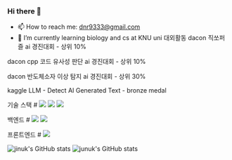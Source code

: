 ### Hi there 👋
- 📫 How to reach me: dnr9333@gmail.com
- 🌱 I’m currently learning biology and cs at KNU uni
대외활동
dacon 직쏘퍼즐 ai 경진대회 - 상위 10%

dacon cpp 코드 유사성 판단 ai 경진대회 - 상위 10%

dacon 반도체소자 이상 탐지 ai 경진대회 - 상위 30%

kaggle LLM - Detect AI Generated Text - bronze medal

기술 스택 # <img src="https://img.shields.io/badge/PyTorch-D1180B?style=flat-square&logo=#EE4C2C&logoColor=#D1180B"/>
<img src="https://img.shields.io/badge/Python-3766AB?style=flat-square&logo=Python&logoColor=white"/> 
<img src="https://img.shields.io/badge/C++-345F53?style=flat-square&logo=C++&logoColor=345F53"/>

백엔드 # <img src="https://img.shields.io/badge/FASTAPI-43EED6?style=flat-square&logo=#009688&logoColor=43EED6"/>
<img src="https://img.shields.io/badge/Django-0A3711?style=flat-square&logo=#Django&logoColor=0A3711"/>

프론트엔드 # <img src="https://img.shields.io/badge/Flutter-0B6DB7?style=flat-square&logo=#Flutter&logoColor=0B6DB7"/>


![jinuk's GitHub stats](https://github-readme-stats.vercel.app/api?username=jinuk0211&show_icons=true&theme=radical)
![junuk's GitHub stats](https://github-readme-stats.vercel.app/api?username=jinuk0211&show_icons=true&theme=radical)


<!--
**jinuk0211/jinuk0211** is a ✨ _special_ ✨ repository because its `README.md` (this file) appears on your GitHub profile.

Here are some ideas to get you started:

- 🔭 I’m currently working on ...
- 🌱 I’m currently learning ...
- 👯 I’m looking to collaborate on ...
- 🤔 I’m looking for help with ...
- 💬 Ask me about ...
- 📫 How to reach me: ...
- 😄 Pronouns: ...
- ⚡ Fun fact: ...
-->
